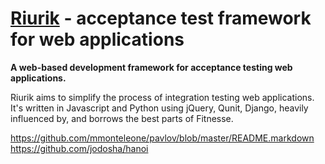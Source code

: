 <a name="README">[Riurik](https://github.com/andrew-malkov/Riurik)</a> - acceptance test framework for web applications
=======
**A web-based development framework for acceptance testing web applications.**

Riurik aims to simplify the process of integration testing web applications. It's written in Javascript and Python using jQuery, Qunit, Django, heavily influenced by, and borrows the best parts of Fitnesse.

https://github.com/mmonteleone/pavlov/blob/master/README.markdown
https://github.com/jodosha/hanoi